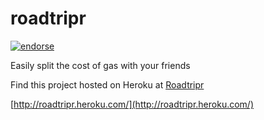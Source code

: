 roadtripr
=========
[![endorse](https://api.coderwall.com/hawaiianchimp/endorsecount.png)](https://coderwall.com/hawaiianchimp)

Easily split the cost of gas with your friends

Find this project hosted on Heroku at [Roadtripr](http://roadtripr.heroku.com/)

[http://roadtripr.heroku.com/](http://roadtripr.heroku.com/)
